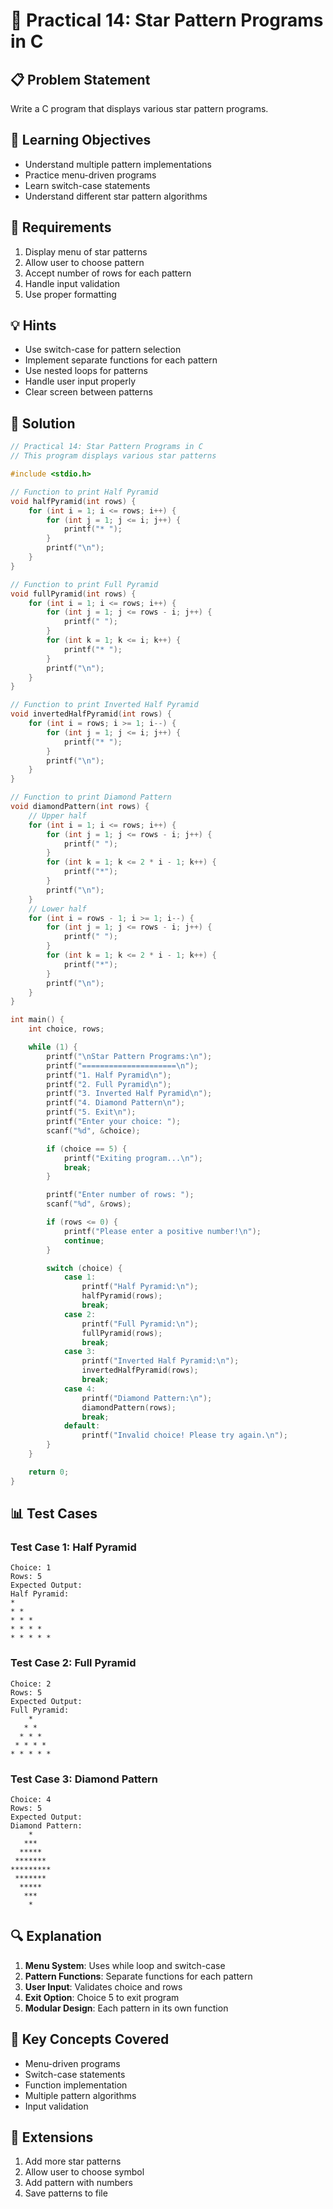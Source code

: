 # 🎯 Practical 14: Star Pattern Programs in C

## 📋 Problem Statement

Write a C program that displays various star pattern programs.

## 🎯 Learning Objectives

- Understand multiple pattern implementations
- Practice menu-driven programs
- Learn switch-case statements
- Understand different star pattern algorithms

## 📝 Requirements

1. Display menu of star patterns
2. Allow user to choose pattern
3. Accept number of rows for each pattern
4. Handle input validation
5. Use proper formatting

## 💡 Hints

- Use switch-case for pattern selection
- Implement separate functions for each pattern
- Use nested loops for patterns
- Handle user input properly
- Clear screen between patterns

## 🔧 Solution

```c
// Practical 14: Star Pattern Programs in C
// This program displays various star patterns

#include <stdio.h>

// Function to print Half Pyramid
void halfPyramid(int rows) {
    for (int i = 1; i <= rows; i++) {
        for (int j = 1; j <= i; j++) {
            printf("* ");
        }
        printf("\n");
    }
}

// Function to print Full Pyramid
void fullPyramid(int rows) {
    for (int i = 1; i <= rows; i++) {
        for (int j = 1; j <= rows - i; j++) {
            printf(" ");
        }
        for (int k = 1; k <= i; k++) {
            printf("* ");
        }
        printf("\n");
    }
}

// Function to print Inverted Half Pyramid
void invertedHalfPyramid(int rows) {
    for (int i = rows; i >= 1; i--) {
        for (int j = 1; j <= i; j++) {
            printf("* ");
        }
        printf("\n");
    }
}

// Function to print Diamond Pattern
void diamondPattern(int rows) {
    // Upper half
    for (int i = 1; i <= rows; i++) {
        for (int j = 1; j <= rows - i; j++) {
            printf(" ");
        }
        for (int k = 1; k <= 2 * i - 1; k++) {
            printf("*");
        }
        printf("\n");
    }
    // Lower half
    for (int i = rows - 1; i >= 1; i--) {
        for (int j = 1; j <= rows - i; j++) {
            printf(" ");
        }
        for (int k = 1; k <= 2 * i - 1; k++) {
            printf("*");
        }
        printf("\n");
    }
}

int main() {
    int choice, rows;

    while (1) {
        printf("\nStar Pattern Programs:\n");
        printf("=====================\n");
        printf("1. Half Pyramid\n");
        printf("2. Full Pyramid\n");
        printf("3. Inverted Half Pyramid\n");
        printf("4. Diamond Pattern\n");
        printf("5. Exit\n");
        printf("Enter your choice: ");
        scanf("%d", &choice);

        if (choice == 5) {
            printf("Exiting program...\n");
            break;
        }

        printf("Enter number of rows: ");
        scanf("%d", &rows);

        if (rows <= 0) {
            printf("Please enter a positive number!\n");
            continue;
        }

        switch (choice) {
            case 1:
                printf("Half Pyramid:\n");
                halfPyramid(rows);
                break;
            case 2:
                printf("Full Pyramid:\n");
                fullPyramid(rows);
                break;
            case 3:
                printf("Inverted Half Pyramid:\n");
                invertedHalfPyramid(rows);
                break;
            case 4:
                printf("Diamond Pattern:\n");
                diamondPattern(rows);
                break;
            default:
                printf("Invalid choice! Please try again.\n");
        }
    }

    return 0;
}
```

## 📊 Test Cases

### Test Case 1: Half Pyramid
```
Choice: 1
Rows: 5
Expected Output:
Half Pyramid:
*
* *
* * *
* * * *
* * * * *
```

### Test Case 2: Full Pyramid
```
Choice: 2
Rows: 5
Expected Output:
Full Pyramid:
    *
   * *
  * * *
 * * * *
* * * * *
```

### Test Case 3: Diamond Pattern
```
Choice: 4
Rows: 5
Expected Output:
Diamond Pattern:
    *
   ***
  *****
 *******
*********
 *******
  *****
   ***
    *
```

## 🔍 Explanation

1. **Menu System**: Uses while loop and switch-case
2. **Pattern Functions**: Separate functions for each pattern
3. **User Input**: Validates choice and rows
4. **Exit Option**: Choice 5 to exit program
5. **Modular Design**: Each pattern in its own function

## 🎯 Key Concepts Covered

- Menu-driven programs
- Switch-case statements
- Function implementation
- Multiple pattern algorithms
- Input validation

## 🚀 Extensions

1. Add more star patterns
2. Allow user to choose symbol
3. Add pattern with numbers
4. Save patterns to file